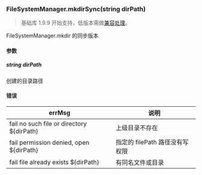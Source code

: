 <!-- https://developers.weixin.qq.com/miniprogram/dev/api/file/FileSystemManager.mkdirSync.html -->

### FileSystemManager.mkdirSync(string dirPath)

> 基础库 1.9.9 开始支持，低版本需做[兼容处理](https://developers.weixin.qq.com/miniprogram/dev/framework/compatibility.html)。

FileSystemManager.mkdir 的同步版本

#### 参数

##### string dirPath

创建的目录路径

#### 错误

  errMsg                                      |  说明                   
----------------------------------------------|-------------------------
  fail no such file or directory ${dirPath}   |  上级目录不存在         
  fail permission denied, open ${dirPath}     |指定的 filePath 路径没有写权限
  fail file already exists ${dirPath}         |  有同名文件或目录       
